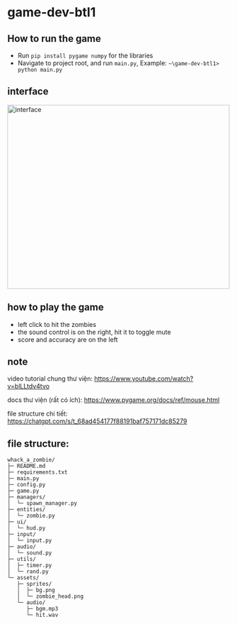 ﻿# game-dev-btl1
## How to run the game 
- Run `pip install pygame numpy` for the libraries
- Navigate to project root, and run `main.py`, Example: `~\game-dev-btl1> python main.py`

## interface 
<img width="502" height="415" alt="interface" src="https://github.com/user-attachments/assets/9d12e899-0090-4023-9bf3-89690f377296" />

## how to play the game
- left click to hit the zombies
- the sound control is on the right, hit it to toggle mute
- score and accuracy are on the left

## note
video tutorial chung thư viện: https://www.youtube.com/watch?v=blLLtdv4tvo

docs thư viện (rất có ích): https://www.pygame.org/docs/ref/mouse.html

file structure chi tiết: https://chatgpt.com/s/t_68ad454177f88191baf757171dc85279

## file structure:
```
whack_a_zombie/
├─ README.md
├─ requirements.txt
├─ main.py
├─ config.py
├─ game.py
├─ managers/
│  └─ spawn_manager.py
├─ entities/
│  └─ zombie.py
├─ ui/
│  └─ hud.py
├─ input/
│  └─ input.py
├─ audio/
│  └─ sound.py
├─ utils/
│  ├─ timer.py
│  └─ rand.py
└─ assets/
   ├─ sprites/
   │  ├─ bg.png
   │  └─ zombie_head.png
   └─ audio/
      ├─ bgm.mp3
      └─ hit.wav

```



